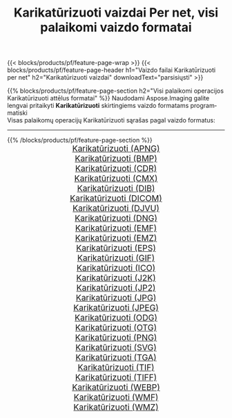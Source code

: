 ﻿---
title: Karikatūrizuoti vaizdai Per net, visi palaikomi vaizdo formatai 
weight: 3920
url: /lt/net/cartoonify 
lang: lt
langdirlevel: 2
locales: zh-hans,ja,it,ru,de,es,fr,nl,id,lt,pl,pt,vi,tr,ko,zh-hant,ar,hi,th,sv,cs,uk,he
description: Naudodami Aspose.Imaging galite lengvai sukurti Karikatūrizuoti vaizdus per net
---

{{< blocks/products/pf/feature-page-wrap >}}
{{< blocks/products/pf/feature-page-header h1="Vaizdo failai Karikatūrizuoti per net" h2="Karikatūrizuoti vaizdai" downloadText="parsisiųsti" >}}


{{% blocks/products/pf/feature-page-section  h2="Visi palaikomi operacijos Karikatūrizuoti attēlus formatai" %}}
Naudodami Aspose.Imaging galite lengvai pritaikyti **Karikatūrizuoti** skirtingiems vaizdo formatams programmatiski
<br/>
Visas palaikomų operacijų Karikatūrizuoti sąrašas pagal vaizdo formatus:
<hr/>
{{% /blocks/products/pf/feature-page-section %}}
<div class="container-fluid productfamilypage bg-gray">
    <div class="convertypes bg-gray agp-content section">
        <div class="container">
		<div class="row other-converters" style="gap: 10px;font-size: 19px;text-align:center;">
		    <div class='col-md-2 other-converter remove-lp remove-rp'><a href="/imaging/lt/net/cartoonify/apng" style="padding:15px;">Karikatūrizuoti (APNG)</a></div><div class='col-md-2 other-converter remove-lp remove-rp'><a href="/imaging/lt/net/cartoonify/bmp" style="padding:15px;">Karikatūrizuoti (BMP)</a></div><div class='col-md-2 other-converter remove-lp remove-rp'><a href="/imaging/lt/net/cartoonify/cdr" style="padding:15px;">Karikatūrizuoti (CDR)</a></div><div class='col-md-2 other-converter remove-lp remove-rp'><a href="/imaging/lt/net/cartoonify/cmx" style="padding:15px;">Karikatūrizuoti (CMX)</a></div><div class='col-md-2 other-converter remove-lp remove-rp'><a href="/imaging/lt/net/cartoonify/dib" style="padding:15px;">Karikatūrizuoti (DIB)</a></div><div class='col-md-2 other-converter remove-lp remove-rp'><a href="/imaging/lt/net/cartoonify/dicom" style="padding:15px;">Karikatūrizuoti (DICOM)</a></div><div class='col-md-2 other-converter remove-lp remove-rp'><a href="/imaging/lt/net/cartoonify/djvu" style="padding:15px;">Karikatūrizuoti (DJVU)</a></div><div class='col-md-2 other-converter remove-lp remove-rp'><a href="/imaging/lt/net/cartoonify/dng" style="padding:15px;">Karikatūrizuoti (DNG)</a></div><div class='col-md-2 other-converter remove-lp remove-rp'><a href="/imaging/lt/net/cartoonify/emf" style="padding:15px;">Karikatūrizuoti (EMF)</a></div><div class='col-md-2 other-converter remove-lp remove-rp'><a href="/imaging/lt/net/cartoonify/emz" style="padding:15px;">Karikatūrizuoti (EMZ)</a></div><div class='col-md-2 other-converter remove-lp remove-rp'><a href="/imaging/lt/net/cartoonify/eps" style="padding:15px;">Karikatūrizuoti (EPS)</a></div><div class='col-md-2 other-converter remove-lp remove-rp'><a href="/imaging/lt/net/cartoonify/gif" style="padding:15px;">Karikatūrizuoti (GIF)</a></div><div class='col-md-2 other-converter remove-lp remove-rp'><a href="/imaging/lt/net/cartoonify/ico" style="padding:15px;">Karikatūrizuoti (ICO)</a></div><div class='col-md-2 other-converter remove-lp remove-rp'><a href="/imaging/lt/net/cartoonify/j2k" style="padding:15px;">Karikatūrizuoti (J2K)</a></div><div class='col-md-2 other-converter remove-lp remove-rp'><a href="/imaging/lt/net/cartoonify/jp2" style="padding:15px;">Karikatūrizuoti (JP2)</a></div><div class='col-md-2 other-converter remove-lp remove-rp'><a href="/imaging/lt/net/cartoonify/jpg" style="padding:15px;">Karikatūrizuoti (JPG)</a></div><div class='col-md-2 other-converter remove-lp remove-rp'><a href="/imaging/lt/net/cartoonify/jpeg" style="padding:15px;">Karikatūrizuoti (JPEG)</a></div><div class='col-md-2 other-converter remove-lp remove-rp'><a href="/imaging/lt/net/cartoonify/odg" style="padding:15px;">Karikatūrizuoti (ODG)</a></div><div class='col-md-2 other-converter remove-lp remove-rp'><a href="/imaging/lt/net/cartoonify/otg" style="padding:15px;">Karikatūrizuoti (OTG)</a></div><div class='col-md-2 other-converter remove-lp remove-rp'><a href="/imaging/lt/net/cartoonify/png" style="padding:15px;">Karikatūrizuoti (PNG)</a></div><div class='col-md-2 other-converter remove-lp remove-rp'><a href="/imaging/lt/net/cartoonify/svg" style="padding:15px;">Karikatūrizuoti (SVG)</a></div><div class='col-md-2 other-converter remove-lp remove-rp'><a href="/imaging/lt/net/cartoonify/tga" style="padding:15px;">Karikatūrizuoti (TGA)</a></div><div class='col-md-2 other-converter remove-lp remove-rp'><a href="/imaging/lt/net/cartoonify/tif" style="padding:15px;">Karikatūrizuoti (TIF)</a></div><div class='col-md-2 other-converter remove-lp remove-rp'><a href="/imaging/lt/net/cartoonify/tiff" style="padding:15px;">Karikatūrizuoti (TIFF)</a></div><div class='col-md-2 other-converter remove-lp remove-rp'><a href="/imaging/lt/net/cartoonify/webp" style="padding:15px;">Karikatūrizuoti (WEBP)</a></div><div class='col-md-2 other-converter remove-lp remove-rp'><a href="/imaging/lt/net/cartoonify/wmf" style="padding:15px;">Karikatūrizuoti (WMF)</a></div><div class='col-md-2 other-converter remove-lp remove-rp'><a href="/imaging/lt/net/cartoonify/wmz" style="padding:15px;">Karikatūrizuoti (WMZ)</a></div>
                </div>
        </div>
    </div>
</div>
<br/>
